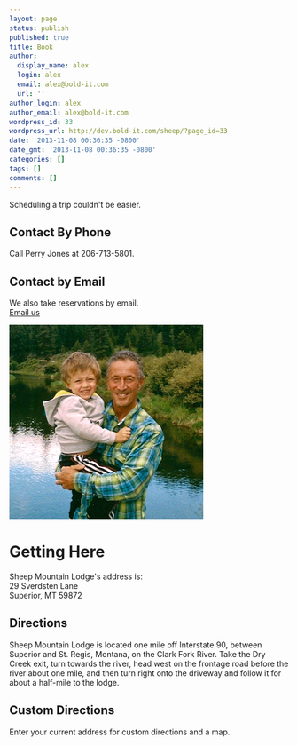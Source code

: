 ```yaml
---
layout: page
status: publish
published: true
title: Book
author:
  display_name: alex
  login: alex
  email: alex@bold-it.com
  url: ''
author_login: alex
author_email: alex@bold-it.com
wordpress_id: 33
wordpress_url: http://dev.bold-it.com/sheep/?page_id=33
date: '2013-11-08 00:36:35 -0800'
date_gmt: '2013-11-08 00:36:35 -0800'
categories: []
tags: []
comments: []
---
```

<div class="jumbotron">
    <div class="row">
        <div class="col-md-8">
            <p>Scheduling a trip couldn't be easier.</p>
            <h2>Contact By Phone</h2>
            <p>Call Perry Jones at 206-713-5801.</p>
            <h2>Contact by Email</h2>
            <p>We also take reservations by email.<br />
                <a class="btn btn-info" href="mailto:kphbc@earthlink.net?subject=Sheep%20Mountain%20Lodge" target="_blank">Email us</a>
            </p>
            <div class="col-md-4">
                <img class="img-responsive img-rounded" src="../images/contact-side.png" alt="Perry Jones" />
            </div>
            <h1>Getting Here</h1>
            <p>
                Sheep Mountain Lodge's address is:<br />
                29 Sverdsten Lane<br />
                Superior, MT 59872
            </p>
            <h2>Directions</h2>
            <p>
                Sheep Mountain Lodge is located one mile off Interstate 90, between Superior and St. Regis, Montana, on the Clark Fork River. Take the Dry Creek exit, turn towards the river, head west on the frontage road before the river about one mile, and then turn right onto the driveway and follow it for about a half-mile to the lodge.
            </p>
            <h2>Custom Directions</h2>
            <p>
                Enter your current address for custom directions and a map.<br />
                <script type="text/javascript" src="//www.gmodules.com/ig/ifr?url=http://hosting.gmodules.com/ig/gadgets/file/114281111391296844949/driving-directions.xml&amp;up_fromLocation=&amp;up_myLocations=29%20Sverdsten%20Ln%2C%20Superior%2C%20Mt&amp;up_defaultDirectionsType=&amp;up_autoExpand=&amp;synd=open&amp;w=320&amp;h=55&amp;title=Directions+by+Google+Maps&amp;lang=en&amp;country=US&amp;border=%23ffffff%7C3px%2C1px+solid+%23999999&amp;output=js"></script>
            </p>
        </div>
    </div>
</div>